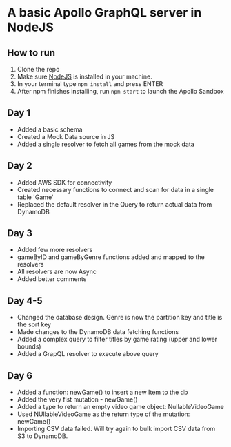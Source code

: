 # A basic Apollo GraphQL server in NodeJS

## How to run

1. Clone the repo
2. Make sure [NodeJS](https://nodejs.org/en/download/) is installed in your machine.
3. In your terminal type ```npm install``` and press ENTER
4. After npm finishes installing, run ```npm start``` to launch the Apollo Sandbox

## Day 1
- Added a basic schema 
- Created a Mock Data source in JS
- Added a single resolver to fetch all games from the mock data

## Day 2

- Added AWS SDK for connectivity
- Created necessary functions to connect and scan for data in a single table 'Game'
- Replaced the default resolver in the Query to return actual data from DynamoDB

## Day 3

- Added few more resolvers
- gameByID and gameByGenre functions added and mapped to the resolvers
- All resolvers are now Async
- Added better comments

## Day 4-5
- Changed the database design. Genre is now the partition key and title is the sort key
- Made changes to the DynamoDB data fetching functions
- Added a complex query to filter titles by game rating (upper and lower bounds)
- Added a GrapQL resolver to execute above query

## Day 6
- Added a function: newGame() to insert a new Item to the db
- Added the very fist mutation - newGame()
- Added a type to return an empty video game object: NullableVideoGame
- Used NUllableVideoGame as the return type of the mutation: newGame()
- Importing CSV data failed. Will try again to bulk import CSV data from S3 to DynamoDB.
